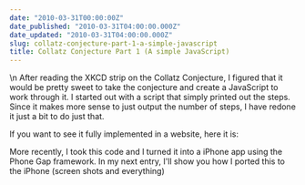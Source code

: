 ```yaml
---
date: "2010-03-31T00:00:00Z"
date_published: "2010-03-31T04:00:00.000Z"
date_updated: "2010-03-31T04:00:00.000Z"
slug: collatz-conjecture-part-1-a-simple-javascript
title: Collatz Conjecture Part 1 (A simple JavaScript)
---
```


\n    After reading the XKCD strip on the Collatz Conjecture, I figured that it would be pretty sweet to take the conjecture and create a JavaScript to work through it.  I started out with a script that simply printed out the steps.  Since it makes more sense to just output the number of steps, I have redone it just a bit to do just that.

If you want to see it fully implemented in a website, here it is:

More recently, I took this code and I turned it into a iPhone app using the Phone Gap framework.  In my next entry, I'll show you how I ported this to the iPhone (screen shots and everything)
